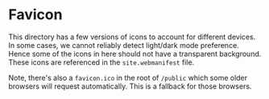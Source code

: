 # Favicon

This directory has a few versions of icons to account for different devices. In some cases, we cannot reliably detect
light/dark mode preference. Hence some of the icons in here should not have a transparent background. These icons are
referenced in the `site.webmanifest` file.

Note, there's also a `favicon.ico` in the root of `/public` which some older browsers will request automatically. This
is a fallback for those browsers.

